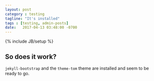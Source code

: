```yaml
---
layout: post
category : testing
tagline: "It's installed"
tags : [testing, admin-posts]
date:   2017-04-13 03:48:00 -0700
---
```

{% include JB/setup %}


## So does it work?

`jekyll-bootstrap` and the `theme-tom` theme are installed and seem to be ready to go.
